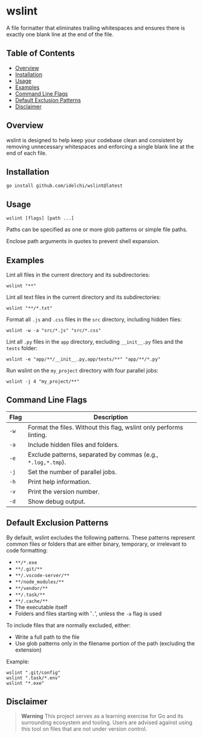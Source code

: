 # wslint

A file formatter that eliminates trailing whitespaces and ensures there is exactly one blank line at the end of the file.

## Table of Contents

- [Overview](#overview)
- [Installation](#installation)
- [Usage](#usage)
- [Examples](#examples)
- [Command Line Flags](#command-line-flags)
- [Default Exclusion Patterns](#default-exclusion-patterns)
- [Disclaimer](#disclaimer)

## Overview

wslint is designed to help keep your codebase clean and consistent by removing unnecessary whitespaces
and enforcing a single blank line at the end of each file.

## Installation

    go install github.com/idelchi/wslint@latest

## Usage

    wslint [flags] [path ...]

Paths can be specified as one or more glob patterns or simple file paths.

Enclose path arguments in quotes to prevent shell expansion.

## Examples

Lint all files in the current directory and its subdirectories:

    wslint "**"

Lint all text files in the current directory and its subdirectories:

    wslint "**/*.txt"

Format all `.js` and `.css` files in the `src` directory, including hidden files:

    wslint -w -a "src/*.js" "src/*.css"

Lint all `.py` files in the `app` directory, excluding `__init__.py` files and the `tests` folder:

    wslint -e "app/**/__init__.py,app/tests/**" "app/**/*.py"

Run wslint on the `my_project` directory with four parallel jobs:

    wslint -j 4 "my_project/**"

## Command Line Flags

| Flag | Description                                                        |
| ---- | ------------------------------------------------------------------ |
| `-w` | Format the files. Without this flag, wslint only performs linting. |
| `-a` | Include hidden files and folders.                                  |
| `-e` | Exclude patterns, separated by commas (e.g., `*.log,*.tmp`).       |
| `-j` | Set the number of parallel jobs.                                   |
| `-h` | Print help information.                                            |
| `-v` | Print the version number.                                          |
| `-d` | Show debug output.                                                 |

## Default Exclusion Patterns

By default, wslint excludes the following patterns. These patterns represent common files or folders that
are either binary, temporary, or irrelevant to code formatting:

- `**/*.exe`
- `**/.git/**`
- `**/.vscode-server/**`
- `**/node_modules/**`
- `**/vendor/**`
- `**/.task/**`
- `**/.cache/**`
- The executable itself
- Folders and files starting with '`.`', unless the `-a` flag is used

To include files that are normally excluded, either:

- Write a full path to the file
- Use glob patterns only in the filename portion of the path (excluding the extension)

Example:

    wslint ".git/config"
    wslint ".task/*.env"
    wslint "*.exe"

## Disclaimer

> **Warning**
> This project serves as a learning exercise for Go and its surrounding ecosystem and tooling.
> Users are advised against using this tool on files that are not under version control.
